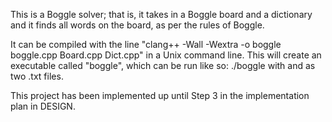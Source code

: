 This is a Boggle solver; that is, it takes in a Boggle board and a dictionary
and it finds all words on the board, as per the rules of Boggle.

It can be compiled with the line "clang++ -Wall -Wextra -o boggle boggle.cpp
Board.cpp Dict.cpp" in a Unix command line. This will create an executable
called "boggle", which can be run like so:
        ./boggle <board> <dictionary>
with <board> and <dictionary> as two .txt files.

This project has been implemented up until Step 3 in the implementation plan in
DESIGN.